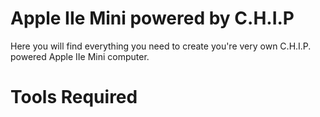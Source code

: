 # Apple IIe Mini powered by C.H.I.P
Here you will find everything you need to create you're very own C.H.I.P. powered Apple IIe Mini computer.

# Tools Required

